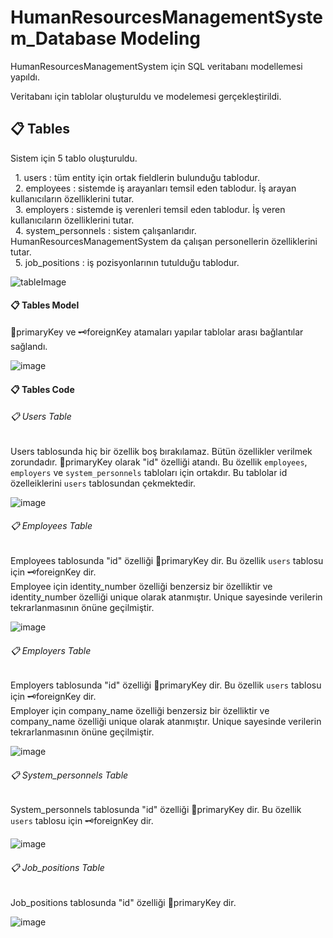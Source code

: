 # HumanResourcesManagementSystem_Database Modeling

HumanResourcesManagementSystem için SQL veritabanı modellemesi yapıldı. 

Veritabanı için tablolar oluşturuldu ve modelemesi gerçekleştirildi.

## :clipboard: Tables

Sistem için 5 tablo oluşturuldu.

&nbsp;&nbsp;1. users : tüm entity için ortak fieldlerin bulunduğu tablodur. <br>
&nbsp;&nbsp;2. employees : sistemde iş arayanları temsil eden tablodur. İş arayan kullanıcıların özelliklerini tutar. <br>
&nbsp;&nbsp;3. employers : sistemde iş verenleri temsil eden tablodur. İş veren kullanıcıların özelliklerini tutar. <br>
&nbsp;&nbsp;4. system_personnels : sistem çalışanlarıdır. HumanResourcesManagementSystem da çalışan personellerin özelliklerini tutar. <br>
&nbsp;&nbsp;5. job_positions : iş pozisyonlarının tutulduğu tablodur.

![tableImage](https://user-images.githubusercontent.com/77542051/118399371-8557ad80-b665-11eb-910f-34fbcb372453.png)

#### :clipboard: Tables Model

:key:primaryKey ve :old_key:foreignKey atamaları yapılar tablolar arası bağlantılar sağlandı.

![image](![image](https://user-images.githubusercontent.com/77542051/120633242-96305d80-c472-11eb-8568-63ae2dd6f765.png))

#### :clipboard: Tables Code

###### :clipboard: Users Table

Users tablosunda hiç bir özellik boş bırakılamaz. Bütün özellikler verilmek zorundadır.
:key:primaryKey olarak "id" özelliği atandı. Bu özellik `employees`, `employers` ve `system_personnels` tabloları için ortakdır. Bu tablolar id özelleiklerini `users` tablosundan çekmektedir.

![image](https://user-images.githubusercontent.com/77542051/118399909-1a5ba600-b668-11eb-8561-ff6f4343ddae.png)


###### :clipboard: Employees Table

Employees tablosunda "id" özelliği :key:primaryKey dir. Bu özellik `users` tablosu için :old_key:foreignKey dir. <br>
Employee için identity_number özelliği benzersiz bir özelliktir ve identity_number özelliği unique olarak atanmıştır. Unique sayesinde verilerin tekrarlanmasının önüne geçilmiştir.

![image](https://user-images.githubusercontent.com/77542051/118400070-bf767e80-b668-11eb-9036-e993b967bf7d.png)

###### :clipboard: Employers Table

Employers tablosunda "id" özelliği :key:primaryKey dir. Bu özellik `users` tablosu için :old_key:foreignKey dir. <br>
Employer için company_name özelliği benzersiz bir özelliktir ve company_name özelliği unique olarak atanmıştır. Unique sayesinde verilerin tekrarlanmasının önüne geçilmiştir.

![image](https://user-images.githubusercontent.com/77542051/118400219-622efd00-b669-11eb-8391-9cdcc7487ffa.png)

###### :clipboard: System_personnels Table

System_personnels tablosunda "id" özelliği :key:primaryKey dir. Bu özellik `users` tablosu için :old_key:foreignKey dir. <br>

![image](https://user-images.githubusercontent.com/77542051/118400310-c2be3a00-b669-11eb-8b57-ea7394c52035.png)

###### :clipboard: Job_positions Table

Job_positions tablosunda "id" özelliği :key:primaryKey dir.

![image](https://user-images.githubusercontent.com/77542051/118400359-f5683280-b669-11eb-8089-dc13fa4d0fe1.png)

